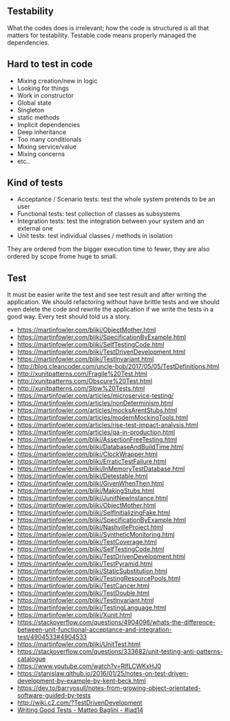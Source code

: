 ## Testability
What the codes does is irrelevant; how the code is structured is all that matters for testability. Testable code means properly managed the dependencies.

## Hard to test in code
- Mixing creation/new in logic
- Looking for things
- Work in constructor
- Global state
- Singleton
- static methods
- Implicit dependencies
- Deep inheritance
- Too many conditionals
- Mixing service/value
- Mixing concerns
- etc..

## Kind of tests
- Acceptance / Scenario tests: test the whole system pretends to be an user
- Functional tests: test collection of classes as subsystems
- Integration tests: test the integration between your system and an external one
- Unit tests: test individual classes / methods in isolation

They are ordered from the bigger execution time to fewer, they are also ordered by scope frome huge to small.

## Test
It must be easier write the test and see test result and after writing the application. We should refactoring without have brittle tests and we should even delete the code and rewrite the application if we write the tests in a good way.
Every test should told us a story.

- https://martinfowler.com/bliki/ObjectMother.html
- https://martinfowler.com/bliki/SpecificationByExample.html
- https://martinfowler.com/bliki/SelfTestingCode.html
- https://martinfowler.com/bliki/TestDrivenDevelopment.html
- https://martinfowler.com/bliki/TestInvariant.html
- http://blog.cleancoder.com/uncle-bob/2017/05/05/TestDefinitions.html
- http://xunitpatterns.com/Fragile%20Test.html
- http://xunitpatterns.com/Obscure%20Test.html
- http://xunitpatterns.com/Slow%20Tests.html
- https://martinfowler.com/articles/microservice-testing/
- https://martinfowler.com/articles/nonDeterminism.html
- https://martinfowler.com/articles/mocksArentStubs.html
- https://martinfowler.com/articles/modernMockingTools.html
- https://martinfowler.com/articles/rise-test-impact-analysis.html
- https://martinfowler.com/articles/qa-in-production.html
- https://martinfowler.com/bliki/AssertionFreeTesting.html
- https://martinfowler.com/bliki/DatabaseAndBuildTime.html
- https://martinfowler.com/bliki/ClockWrapper.html
- https://martinfowler.com/bliki/ErraticTestFailure.html
- https://martinfowler.com/bliki/InMemoryTestDatabase.html
- https://martinfowler.com/bliki/Detestable.html
- https://martinfowler.com/bliki/GivenWhenThen.html
- https://martinfowler.com/bliki/MakingStubs.html
- https://martinfowler.com/bliki/JunitNewInstance.html
- https://martinfowler.com/bliki/ObjectMother.html
- https://martinfowler.com/bliki/SelfInitializingFake.html
- https://martinfowler.com/bliki/SpecificationByExample.html
- https://martinfowler.com/bliki/NashvilleProject.html
- https://martinfowler.com/bliki/SyntheticMonitoring.html
- https://martinfowler.com/bliki/TestCoverage.html
- https://martinfowler.com/bliki/SelfTestingCode.html
- https://martinfowler.com/bliki/TestDrivenDevelopment.html
- https://martinfowler.com/bliki/TestPyramid.html
- https://martinfowler.com/bliki/StaticSubstitution.html
- https://martinfowler.com/bliki/TestingResourcePools.html
- https://martinfowler.com/bliki/TestCancer.html
- https://martinfowler.com/bliki/TestDouble.html
- https://martinfowler.com/bliki/TestInvariant.html
- https://martinfowler.com/bliki/TestingLanguage.html
- https://martinfowler.com/bliki/Xunit.html
- https://stackoverflow.com/questions/4904096/whats-the-difference-between-unit-functional-acceptance-and-integration-test/4904533#4904533
- https://martinfowler.com/bliki/UnitTest.html
- https://stackoverflow.com/questions/333682/unit-testing-anti-patterns-catalogue
- https://www.youtube.com/watch?v=RlfLCWKxHJ0
- https://stanislaw.github.io/2016/01/25/notes-on-test-driven-development-by-example-by-kent-beck.html
- https://dev.to/barryosull/notes-from-growing-object-orientated-software-guided-by-tests
- http://wiki.c2.com/?TestDrivenDevelopment
- [ Writing Good Tests - Matteo Baglini - #iad14 ](https://vimeo.com/115568045)
